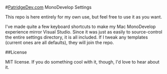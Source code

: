 #[PatridgeDev.com](http://www.patridgedev.com/) MonoDevelop Settings

This repo is here entirely for my own use, but feel free to use it as you want.

I've made quite a few keyboard shortcuts to make my Mac MonoDevelop experience mirror Visual Studio. Since it was just as easily to source-control the entire settings directory, it is all included. If I tweak any templates (current ones are all defaults), they will join the repo.

##License

MIT license. If you do something cool with it, though, I'd love to hear about it.